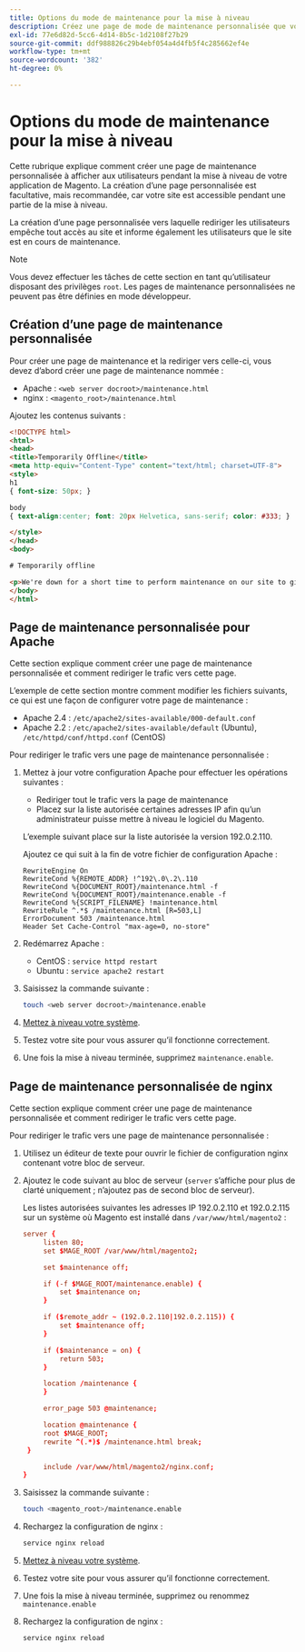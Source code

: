 ```yaml
---
title: Options du mode de maintenance pour la mise à niveau
description: Créez une page de mode de maintenance personnalisée que vos clients voient sur votre vitrine Adobe Commerce pendant l’exécution d’une mise à niveau.
exl-id: 77e6d82d-5cc6-4d14-8b5c-1d2108f27b29
source-git-commit: ddf988826c29b4ebf054a4d4fb5f4c285662ef4e
workflow-type: tm+mt
source-wordcount: '382'
ht-degree: 0%

---
```


# Options du mode de maintenance pour la mise à niveau

Cette rubrique explique comment créer une page de maintenance personnalisée à afficher aux utilisateurs pendant la mise à niveau de votre application de Magento. La création d’une page personnalisée est facultative, mais recommandée, car votre site est accessible pendant une partie de la mise à niveau.

La création d’une page personnalisée vers laquelle rediriger les utilisateurs empêche tout accès au site et informe également les utilisateurs que le site est en cours de maintenance.

>[!NOTE]
>
>Vous devez effectuer les tâches de cette section en tant qu’utilisateur disposant des privilèges `root`. Les pages de maintenance personnalisées ne peuvent pas être définies en mode développeur.

## Création d’une page de maintenance personnalisée

Pour créer une page de maintenance et la rediriger vers celle-ci, vous devez d’abord créer une page de maintenance nommée :

- Apache : `<web server docroot>/maintenance.html`
- nginx : `<magento_root>/maintenance.html`

Ajoutez les contenus suivants :

```html
<!DOCTYPE html>
<html>
<head>
<title>Temporarily Offline</title>
<meta http-equiv="Content-Type" content="text/html; charset=UTF-8">
<style>
h1
{ font-size: 50px; }

body
{ text-align:center; font: 20px Helvetica, sans-serif; color: #333; }

</style>
</head>
<body>

# Temporarily offline

<p>We're down for a short time to perform maintenance on our site to give you the best possible experience. Check back soon!</p>
</body>
</html>
```

## Page de maintenance personnalisée pour Apache

Cette section explique comment créer une page de maintenance personnalisée et comment rediriger le trafic vers cette page.

L’exemple de cette section montre comment modifier les fichiers suivants, ce qui est une façon de configurer votre page de maintenance :

- Apache 2.4 : `/etc/apache2/sites-available/000-default.conf`
- Apache 2.2 : `/etc/apache2/sites-available/default` (Ubuntu), `/etc/httpd/conf/httpd.conf` (CentOS)

Pour rediriger le trafic vers une page de maintenance personnalisée :

1. Mettez à jour votre configuration Apache pour effectuer les opérations suivantes :

   - Rediriger tout le trafic vers la page de maintenance
   - Placez sur la liste autorisée certaines adresses IP afin qu’un administrateur puisse mettre à niveau le logiciel du Magento.

   L’exemple suivant place sur la liste autorisée la version 192.0.2.110.

   Ajoutez ce qui suit à la fin de votre fichier de configuration Apache :

   ```terminal
   RewriteEngine On
   RewriteCond %{REMOTE_ADDR} !^192\.0\.2\.110
   RewriteCond %{DOCUMENT_ROOT}/maintenance.html -f
   RewriteCond %{DOCUMENT_ROOT}/maintenance.enable -f
   RewriteCond %{SCRIPT_FILENAME} !maintenance.html
   RewriteRule ^.*$ /maintenance.html [R=503,L]
   ErrorDocument 503 /maintenance.html
   Header Set Cache-Control "max-age=0, no-store"
   ```

1. Redémarrez Apache :

   - CentOS : `service httpd restart`
   - Ubuntu : `service apache2 restart`

1. Saisissez la commande suivante :

   ```bash
   touch <web server docroot>/maintenance.enable
   ```

1. [Mettez à niveau votre système](../implementation/perform-upgrade.md).
1. Testez votre site pour vous assurer qu’il fonctionne correctement.
1. Une fois la mise à niveau terminée, supprimez `maintenance.enable`.

## Page de maintenance personnalisée de nginx

Cette section explique comment créer une page de maintenance personnalisée et comment rediriger le trafic vers cette page.

Pour rediriger le trafic vers une page de maintenance personnalisée :

1. Utilisez un éditeur de texte pour ouvrir le fichier de configuration nginx contenant votre bloc de serveur.
1. Ajoutez le code suivant au bloc de serveur (`server` s’affiche pour plus de clarté uniquement ; n’ajoutez pas de second bloc de serveur).

   Les listes autorisées suivantes  les adresses IP 192.0.2.110 et 192.0.2.115 sur un système où Magento est installé dans `/var/www/html/magento2` :

   ```conf
   server {
        listen 80;
        set $MAGE_ROOT /var/www/html/magento2;
   
        set $maintenance off;
   
        if (-f $MAGE_ROOT/maintenance.enable) {
            set $maintenance on;
        }
   
        if ($remote_addr ~ (192.0.2.110|192.0.2.115)) {
            set $maintenance off;
        }
   
        if ($maintenance = on) {
            return 503;
        }
   
        location /maintenance {
        }
   
        error_page 503 @maintenance;
   
        location @maintenance {
        root $MAGE_ROOT;
        rewrite ^(.*)$ /maintenance.html break;
    }
   
        include /var/www/html/magento2/nginx.conf;
   }
   ```

1. Saisissez la commande suivante :

   ```bash
   touch <magento_root>/maintenance.enable
   ```

1. Rechargez la configuration de nginx :

   ```bash
   service nginx reload
   ```

1. [Mettez à niveau votre système](../implementation/perform-upgrade.md).
1. Testez votre site pour vous assurer qu’il fonctionne correctement.
1. Une fois la mise à niveau terminée, supprimez ou renommez `maintenance.enable`
1. Rechargez la configuration de nginx :

   ```bash
   service nginx reload
   ```
